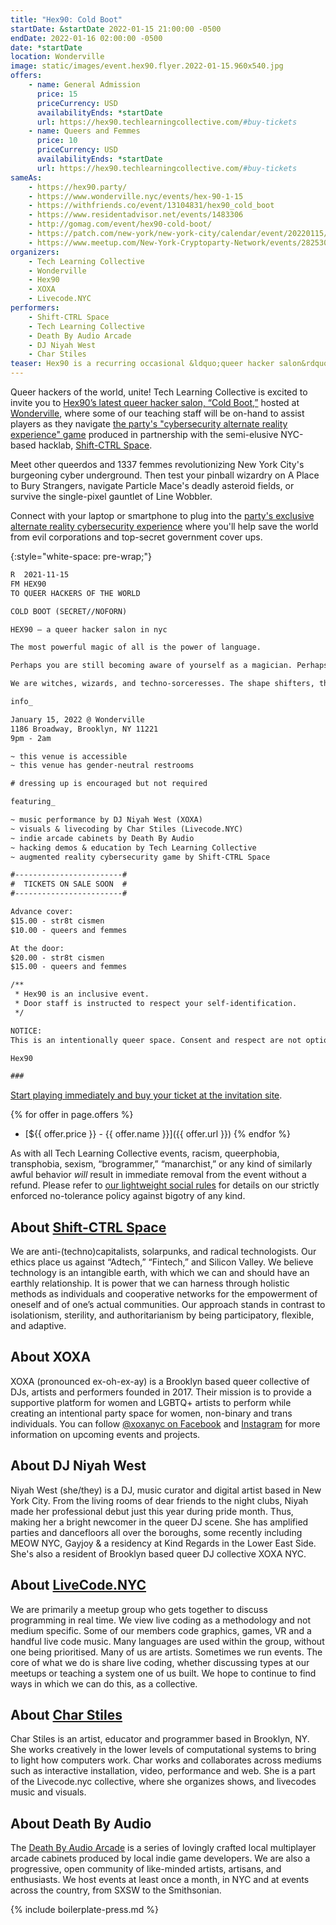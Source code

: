 ```yaml
---
title: "Hex90: Cold Boot"
startDate: &startDate 2022-01-15 21:00:00 -0500
endDate: 2022-01-16 02:00:00 -0500
date: *startDate
location: Wonderville
image: static/images/event.hex90.flyer.2022-01-15.960x540.jpg
offers:
    - name: General Admission
      price: 15
      priceCurrency: USD
      availabilityEnds: *startDate
      url: https://hex90.techlearningcollective.com/#buy-tickets
    - name: Queers and Femmes
      price: 10
      priceCurrency: USD
      availabilityEnds: *startDate
      url: https://hex90.techlearningcollective.com/#buy-tickets
sameAs:
    - https://hex90.party/
    - https://www.wonderville.nyc/events/hex-90-1-15
    - https://withfriends.co/event/13104831/hex90_cold_boot
    - https://www.residentadvisor.net/events/1483306
    - http://gomag.com/event/hex90-cold-boot/
    - https://patch.com/new-york/new-york-city/calendar/event/20220115/1622829/hex90-cold-boot
    - https://www.meetup.com/New-York-Cryptoparty-Network/events/282530018/
organizers:
    - Tech Learning Collective
    - Wonderville
    - Hex90
    - XOXA
    - Livecode.NYC
performers:
    - Shift-CTRL Space
    - Tech Learning Collective
    - Death By Audio Arcade
    - DJ Niyah West
    - Char Stiles
teaser: Hex90 is a recurring occasional &ldquo;queer hacker salon&rdquo; featuring music, visuals, special performances, and unique experiences that mix technology, queer culture, art, and late-night partying of course! And they&rsquo;re back for a sequel! Tech Learning Collective is sending our cybersecurity instructors to the Hex90 party to help party-goers navigate the event&rsquo;s exclusive, physical-world cybersecurity component.
---
```


Queer hackers of the world, unite! Tech Learning Collective is excited to invite you to [Hex90&rsquo;s latest queer hacker salon, &ldquo;Cold Boot,&rdquo;](https://hex90.party/) hosted at [Wonderville](https://wonderville.nyc/), where some of our teaching staff will be on-hand to assist players as they navigate [the party's "cybersecurity alternate reality experience" game](https://hex90.party/trailer.html) produced in partnership with the semi-elusive NYC-based hacklab, [Shift-CTRL Space](https://shiftctrl.space/).

Meet other queerdos and 1337 femmes revolutionizing New York City's burgeoning cyber underground. Then test your pinball wizardry on A Place to Bury Strangers, navigate Particle Mace's deadly asteroid fields, or survive the single-pixel gauntlet of Line Wobbler.

Connect with your laptop or smartphone to plug into the [party's exclusive alternate reality cybersecurity experience](https://hex90.party/trailer.html) where you'll help save the world from evil corporations and top-secret government cover ups.

{:style="white-space: pre-wrap;"}
```txt
R  2021-11-15
FM HEX90
TO QUEER HACKERS OF THE WORLD

COLD BOOT (SECRET//NOFORN)

HEX90 — a queer hacker salon in nyc

The most powerful magic of all is the power of language.

Perhaps you are still becoming aware of yourself as a magician. Perhaps you can already code, but don't feel connected to the vibrating silicon enchanting your every keypress when you inscribe your intentions as spell-craft into your computer. Perhaps you don't yet know how to write the proper incantations, but already feel strangely drawn to the arcane sigils and symbols animating the metal and electric fires in your machine.

We are witches, wizards, and techno-sorceresses. The shape shifters, the body-changers, the tele-mindful whose technology is humanity and connection itself. We were the original programmers, the first hackers. And now, we are returning.

info_

January 15, 2022 @ Wonderville
1186 Broadway, Brooklyn, NY 11221
9pm - 2am

~ this venue is accessible
~ this venue has gender-neutral restrooms

# dressing up is encouraged but not required

featuring_

~ music performance by DJ Niyah West (XOXA)
~ visuals & livecoding by Char Stiles (Livecode.NYC)
~ indie arcade cabinets by Death By Audio
~ hacking demos & education by Tech Learning Collective
~ augmented reality cybersecurity game by Shift-CTRL Space

#------------------------#
#  TICKETS ON SALE SOON  #
#------------------------#

Advance cover:
$15.00 - str8t cismen
$10.00 - queers and femmes

At the door:
$20.00 - str8t cismen
$15.00 - queers and femmes

/**
 * Hex90 is an inclusive event.
 * Door staff is instructed to respect your self-identification.
 */

NOTICE:
This is an intentionally queer space. Consent and respect are not optional! Anyone acting shitty will be removed immediately without a refund. No amount of racism, queerphobia, transphobia, or sexism will be tolerated. This event is a celebration of queer hacking for queer hackers, not for Silicon Valley entrepreneurs, brogrammers, or BitCoin bros. Don't piss off the hackers. ;)

Hex90

###
```

[Start playing immediately and buy your ticket at the invitation site](https://hex90.party/).

{% for offer in page.offers %}
* [${{ offer.price }} - {{ offer.name }}]({{ offer.url }})
{% endfor %}

As with all Tech Learning Collective events, racism, queerphobia, transphobia, sexism, “brogrammer,” “manarchist,” or any kind of similarly awful behavior *will* result in immediate removal from the event without a refund. Please refer to [our lightweight social rules](https://github.com/AnarchoTechNYC/meta/wiki/Social-rules) for details on our strictly enforced no-tolerance policy against bigotry of any kind.

## About [Shift-CTRL Space](https://shiftctrl.space/)

We are anti-(techno)capitalists, solarpunks, and radical technologists. Our ethics place us against &ldquo;Adtech,&rdquo; &ldquo;Fintech,&rdquo; and Silicon Valley. We believe technology is an intangible earth, with which we can and should have an earthly relationship. It is power that we can harness through holistic methods as individuals and cooperative networks for the empowerment of oneself and of one&rsquo;s actual communities. Our approach stands in contrast to isolationism, sterility, and authoritarianism by being participatory, flexible, and adaptive.

## About XOXA

XOXA (pronounced ex-oh-ex-ay) is a Brooklyn based queer collective of DJs, artists and performers founded in 2017. Their mission is to provide a supportive platform for women and LGBTQ+ artists to perform while creating an intentional party space for women, non-binary and trans individuals. You can follow [@xoxanyc on Facebook](https://www.facebook.com/xoxanyc) and [Instagram](https://www.instagram.com/xoxanyc) for more information on upcoming events and projects.

## About DJ Niyah West

Niyah West (she/they) is a DJ, music curator and digital artist based in New York City. From the living rooms of dear friends to the night clubs, Niyah made her professional debut just this year during pride month. Thus, making her a bright newcomer in the queer DJ scene. She has amplified parties and dancefloors all over the boroughs, some recently including MEOW NYC, Gayjoy & a residency at Kind Regards in the Lower East Side. She's also a resident of Brooklyn based queer DJ collective XOXA NYC.

## About [LiveCode.NYC](https://livecode.nyc/)

We are primarily a meetup group who gets together to discuss programming in real time. We view live coding as a methodology and not medium specific. Some of our members code graphics, games, VR and a handful live code music. Many languages are used within the group, without one being prioritised. Many of us are artists. Sometimes we run events. The core of what we do is share live coding, whether discussing types at our meetups or teaching a system one of us built. We hope to continue to find ways in which we can do this, as a collective.

## About [Char Stiles](http://charstiles.com/)

Char Stiles is an artist, educator and programmer based in Brooklyn, NY. She works creatively in the lower levels of computational systems to bring to light how computers work. Char works and collaborates across mediums such as interactive installation, video, performance and web. She is a part of the Livecode.nyc collective, where she organizes shows, and livecodes music and visuals.

## About Death By Audio

The [Death By Audio Arcade](https://www.deathbyaudioarcade.com/) is a series of lovingly crafted local multiplayer arcade cabinets produced by local indie game developers. We are also a progressive, open community of like-minded artists, artisans, and enthusiasts. We host events at least once a month, in NYC and at events across the country, from SXSW to the Smithsonian.

{% include boilerplate-press.md %}
